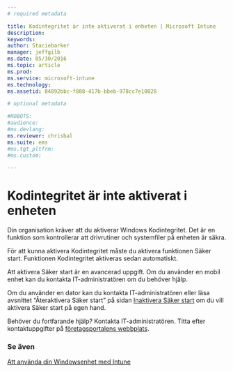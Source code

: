 ```yaml
---
# required metadata

title: Kodintegritet är inte aktiverat i enheten | Microsoft Intune
description:
keywords:
author: Staciebarker
manager: jeffgilb
ms.date: 05/30/2016
ms.topic: article
ms.prod:
ms.service: microsoft-intune
ms.technology:
ms.assetid: 84892bbc-f888-417b-bbeb-978cc7e10028

# optional metadata

#ROBOTS:
#audience:
#ms.devlang:
ms.reviewer: chrisbal
ms.suite: ems
#ms.tgt_pltfrm:
#ms.custom:

---
```



# Kodintegritet är inte aktiverat i enheten

Din organisation kräver att du aktiverar Windows Kodintegritet. Det är en funktion som kontrollerar att drivrutiner och systemfiler på enheten är säkra. 

För att kunna aktivera Kodintegritet måste du aktivera funktionen Säker start. Funktionen Kodintegritet aktiveras sedan automatiskt. 

Att aktivera Säker start är en avancerad uppgift. Om du använder en mobil enhet kan du kontakta IT-administratören om du behöver hjälp. 

Om du använder en dator kan du kontakta IT-administratören eller läsa avsnittet “Återaktivera Säker start” på sidan [Inaktivera Säker start](https://msdn.microsoft.com/library/windows/hardware/dn898540(v=vs.85).aspx) om du vill aktivera Säker start på egen hand.

Behöver du fortfarande hjälp? Kontakta IT-administratören. Titta efter kontaktuppgifter på [företagsportalens webbplats](http://portal.manage.microsoft.com).

### Se även
[Att använda din Windowsenhet med Intune](using-your-windows-device-with-intune.md)

<!--HONumber=Jun16_HO2-->


